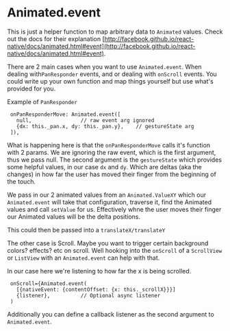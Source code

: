 # Animated.event

This is just a helper function to map arbitrary data to `Animated` values. Check out the docs for their explanation [http://facebook.github.io/react-native/docs/animated.html#event](http://facebook.github.io/react-native/docs/animated.html#event).

There are 2 main cases when you want to use `Animated.event`. When dealing with`PanResponder` events, and or dealing with `onScroll` events. You could write up your own function and map things yourself but use what's provided for you.

Example of `PanResponder`

```
 onPanResponderMove: Animated.event([
   null,                // raw event arg ignored
   {dx: this._pan.x, dy: this._pan.y},    // gestureState arg
 ]),
 ```

 What is happening here is that the `onPanResponderMove` calls it's function with 2 params. We are ignoring the raw event, which is the first argument, thus we pass null.
 The second argument is the `gestureState` which provides some helpful values, in our case `dx` and `dy`. Which are deltas (aka the changes) in how far the user has moved their finger from the beginning of the touch.

 We pass in our 2 animated values from an `Animated.ValueXY` which our `Animated.event` will take that configuration, traverse it, find the Animated values and call `setValue` for us. Effectively whne the user moves their finger our Animated values will be the delta positions.

 This could then be passed into a `translateX/translateY`

 The other case is Scroll. Maybe you want to trigger certain background colors? effects? etc on scroll. Well hooking into the `onScroll` of a `ScrollView` or `ListView` with an `Animated.event` can help with that. 

 In our case here we're listening to how far the x is being scrolled.

```
 onScroll={Animated.event(
   [{nativeEvent: {contentOffset: {x: this._scrollX}}}]
   {listener},          // Optional async listener
 )
```
Additionally you can define a callback listener as the second argument to `Animated.event`.